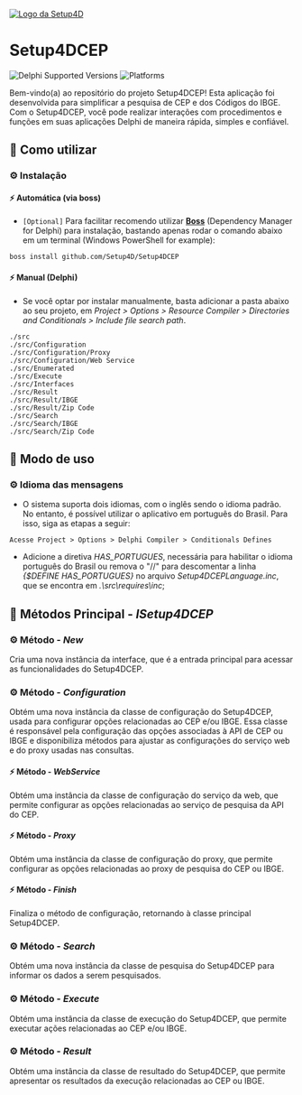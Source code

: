 [![Logo da Setup4D](https://setup4d.com.br/github/assets/logotransparente.png)](https://www.setup4d.com)

# Setup4DCEP

![Delphi Supported Versions](https://img.shields.io/badge/Delphi%20Supported%20Versions-XE10.3..11-blue.svg)
![Platforms](https://img.shields.io/badge/Supported%20platforms-Win32%20and%20Win64-red.svg)

Bem-vindo(a) ao repositório do projeto Setup4DCEP! Esta aplicação foi desenvolvida para simplificar a pesquisa de CEP e dos Códigos do IBGE. Com o Setup4DCEP, você pode realizar interações com procedimentos e funções em suas aplicações Delphi de maneira rápida, simples e confiável.

## 📐 Como utilizar

### ⚙️ Instalação

#### ⚡️ Automática (via boss)

* `[Optional]` Para facilitar recomendo utilizar [**Boss**](https://github.com/HashLoad/boss) (Dependency Manager for Delphi) para instalação, bastando apenas rodar o comando abaixo em um terminal  (Windows PowerShell for example):

```
boss install github.com/Setup4D/Setup4DCEP
```

#### ⚡️ Manual (Delphi)

* Se você optar por instalar manualmente, basta adicionar a pasta abaixo ao seu projeto, em *Project > Options > Resource Compiler > Directories and Conditionals > Include file search path*.

```
./src
./src/Configuration
./src/Configuration/Proxy
./src/Configuration/Web Service
./src/Enumerated
./src/Execute
./src/Interfaces
./src/Result
./src/Result/IBGE
./src/Result/Zip Code
./src/Search
./src/Search/IBGE
./src/Search/Zip Code
```

## 📐 Modo de uso

### ⚙️ Idioma das mensagens

* O sistema suporta dois idiomas, com o inglês sendo o idioma padrão. No entanto, é possível utilizar o aplicativo em português do Brasil. Para isso, siga as etapas a seguir:

```
Acesse Project > Options > Delphi Compiler > Conditionals Defines
```

* Adicione a diretiva *HAS_PORTUGUES*, necessária para habilitar o idioma português do Brasil ou remova o "//" para descomentar a linha *{$DEFINE HAS_PORTUGUES}* no arquivo *Setup4DCEPLanguage.inc*, que se encontra em *.\src\requires\inc*;

## 📐 Métodos Principal - *ISetup4DCEP*

### ⚙️ Método - *New*

Cria uma nova instância da interface, que é a entrada principal para acessar as funcionalidades do Setup4DCEP.

### ⚙️ Método - *Configuration*

Obtém uma nova instância da classe de configuração do Setup4DCEP, usada para configurar opções relacionadas ao CEP e/ou IBGE. Essa classe é responsável pela configuração das opções associadas à API de CEP ou IBGE e disponibiliza métodos para ajustar as configurações do serviço web e do proxy usadas nas consultas.

  #### ⚡️ Método - *WebService*
  Obtém uma instância da classe de configuração do serviço da web, que permite configurar as opções relacionadas ao serviço de pesquisa da API do CEP.
  
  #### ⚡️ Método - *Proxy*
  Obtém uma instância da classe de configuração do proxy, que permite configurar as opções relacionadas ao proxy de pesquisa do CEP ou IBGE.
  
  #### ⚡️ Método - *Finish*

Finaliza o método de configuração, retornando à classe principal Setup4DCEP.

### ⚙️ Método - *Search*

Obtém uma nova instância da classe de pesquisa do Setup4DCEP para informar os dados a serem pesquisados.

### ⚙️ Método - *Execute*

Obtém uma instância da classe de execução do Setup4DCEP, que permite executar ações relacionadas ao CEP e/ou IBGE.

### ⚙️ Método - *Result*

Obtém uma instância da classe de resultado do Setup4DCEP, que permite apresentar os resultados da execução relacionadas ao CEP ou IBGE.

